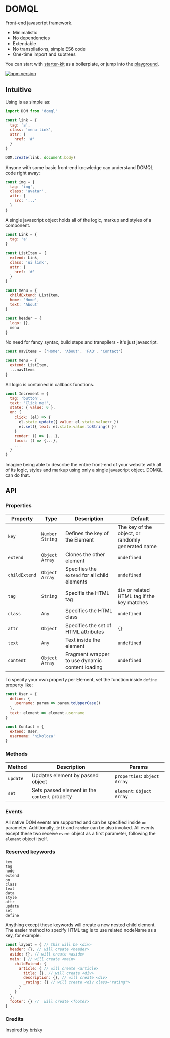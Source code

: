 # DOMQL
Front-end javascript framework.

- Minimalistic
- No dependencies
- Extendable
- No transpilations, simple ES6 code
- One-time import and subtrees

You can start with [starter-kit](https://github.com/domql/starter-kit) as a
boilerplate, or jump into the [playground](https://domql.com/playground/).

[![npm version](https://badge.fury.io/js/domql.svg)](https://badge.fury.io/js/domql)


## Intuitive

Using is as simple as:

```javascript
import DOM from 'domql'

const link = {
  tag: 'a',
  class: 'menu link',
  attr: {
    href: '#'
  }
}

DOM.create(link, document.body)
```

Anyone with some basic front-end knowledge can understand DOMQL code right away:

```javascript
const img = {
  tag: 'img',
  class: 'avatar',
  attr: {
    src: '...'
  }
}
```

A single javascript object holds all of the logic, markup and styles of a
component.

```javascript
const Link = {
  tag: 'a'
}

const ListItem = {
  extend: Link,
  class: 'ui link',
  attr: {
    href: '#'
  }
}

const menu = {
  childExtend: ListItem,
  home: 'Home',
  text: 'About'
}

const header = {
  logo: {},
  menu
}
```

No need for fancy syntax, build steps and transpilers - it's just javascript.

```javascript
const navItems = ['Home', 'About', 'FAQ', 'Contact']

const menu = {
  extend: ListItem,
  ...navItems
}
```

All logic is contained in callback functions.

```javascript
const Increment = {
  tag: 'button',
  text: 'Click me!',
  state: { value: 0 },
  on: {
    click: (el) => {
      el.state.update({ value: el.state.value++ })
      el.set({ text: el.state.value.toString() })
    }
    render: () => {...},
    focus: () => {...},
    ...
  }
}
```

Imagine being able to describe the entire front-end of your website with all of
its logic, styles and markup using only a single javascript object. DOMQL can do
that.

## API

### Properties

| Property | Type | Description | Default |
| --- | --- | --- | --- |
| `key` | `Number` `String` | Defines the key of the Element | The key of the object, or randomly generated name |
| `extend` | `Object` `Array` | Clones the other element | `undefined` |
| `childExtend` | `Object` `Array` | Specifies the `extend` for all child elements | `undefined` |
| `tag` | `String` | Specifis the HTML tag  | `div` or related HTML tag if the key matches |
| `class` | `Any` | Specifies the HTML class | `undefined` |
| `attr` | `Object` | Specifies the set of HTML attributes | `{}` |
| `text` | `Any` | Text inside the element | `undefined` |
| `content` | `Object` `Array` | Fragment wrapper to use dynamic content loading | `undefined`

To specify your own property per Element, set the function inside `define` property like:

```javascript
const User = {
  define: {
    username: param => param.toUpperCase()
  },
  text: element => element.username
}

const Contact = {
  extend: User,
  username: 'nikoloza'
}
```

### Methods
| Method | Description | Params |
| --- | --- | --- |
| `update` | Updates element by passed object | `properties`: `Object` `Array` |
| `set` | Sets passed element in the `content` property | `element`: `Object` `Array` |


### Events
All native DOM events are supported and can be specified inside `on` parameter. Additionally, `init` and `render` can be also invoked. All events except these two receive `event` object as a first parameter, following the `element` object itself.

### Reserved keywords

```
key
tag
node
extend
on
class
text
data
style
attr
update
set
define
```

Anything except these keywords will create a new nested child element. The easier method to specify HTML tag is to use related nodeName as a key, for example:

```javascript
const layout = { // this will be <div>
  header: {}, // will create <header>
  aside: {}, // will create <aside>
  main: { // will create <main>
    childExtend: {
      article: { // will create <article>
        title: {}, // will create <div>
        description: {}, // will create <div>
        _rating: {} // will create <div class="rating">
      }
    }
  },
  footer: {} //  will create <footer>
}
```

### Credits
Inspired by [brisky](https://github.com/vigour-io/brisky)
